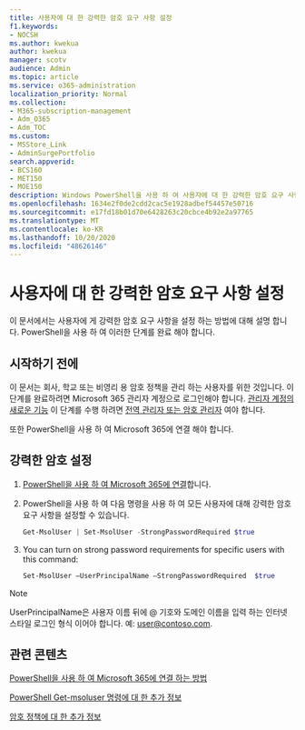 ```yaml
---
title: 사용자에 대 한 강력한 암호 요구 사항 설정
f1.keywords:
- NOCSH
ms.author: kwekua
author: kwekua
manager: scotv
audience: Admin
ms.topic: article
ms.service: o365-administration
localization_priority: Normal
ms.collection:
- M365-subscription-management
- Adm_O365
- Adm_TOC
ms.custom:
- MSStore_Link
- AdminSurgePortfolio
search.appverid:
- BCS160
- MET150
- MOE150
description: Windows PowerShell을 사용 하 여 사용자에 대 한 강력한 암호 요구 사항을 설정 하는 방법을 알아봅니다.
ms.openlocfilehash: 1634e2f0de2cdd2cac5e1928adbef54457e50716
ms.sourcegitcommit: e17fd18b01d70e6428263c20cbce4b92e2a97765
ms.translationtype: MT
ms.contentlocale: ko-KR
ms.lasthandoff: 10/20/2020
ms.locfileid: "48626146"
---
```

# <a name="set-strong-password-requirement-for-users"></a>사용자에 대 한 강력한 암호 요구 사항 설정

이 문서에서는 사용자에 게 강력한 암호 요구 사항을 설정 하는 방법에 대해 설명 합니다. PowerShell을 사용 하 여 이러한 단계를 완료 해야 합니다.

## <a name="before-you-begin"></a>시작하기 전에

이 문서는 회사, 학교 또는 비영리 용 암호 정책을 관리 하는 사용자를 위한 것입니다. 이 단계를 완료하려면 Microsoft 365 관리자 계정으로 로그인해야 합니다. [관리자 계정의 새로운 기능](../admin-overview/admin-overview.md) 이 단계를 수행 하려면 [전역 관리자 또는 암호 관리자](about-admin-roles.md) 여야 합니다.

또한 PowerShell을 사용 하 여 Microsoft 365에 연결 해야 합니다.

## <a name="set-strong-passwords"></a>강력한 암호 설정

1. [PowerShell을 사용 하 여 Microsoft 365에 연결](https://docs.microsoft.com/office365/enterprise/powershell/connect-to-office-365-powershell#connect-with-the-microsoft-azure-active-directory-module-for-windows-powershell)합니다.

2. PowerShell을 사용 하 여 다음 명령을 사용 하 여 모든 사용자에 대해 강력한 암호 요구 사항을 설정할 수 있습니다.

    ```powershell
    Get-MsolUser | Set-MsolUser -StrongPasswordRequired $true

3. You can turn on strong password requirements for specific users with this command:

    ```powershell
    Set-MsolUser –UserPrincipalName –StrongPasswordRequired  $true
    ```

> [!NOTE]
> UserPrincipalName은 사용자 이름 뒤에 @ 기호와 도메인 이름을 입력 하는 인터넷 스타일 로그인 형식 이어야 합니다. 예: user@contoso.com.

## <a name="related-content"></a>관련 콘텐츠

[PowerShell을 사용 하 여 Microsoft 365에 연결 하는 방법](https://docs.microsoft.com/office365/enterprise/powershell/connect-to-office-365-powershell#connect-with-the-microsoft-azure-active-directory-module-for-windows-powershell)

[PowerShell Get-msoluser 명령에 대 한 추가 정보](https://docs.microsoft.com/powershell/module/msonline/set-msoluser?view=azureadps-1.0)

[암호 정책에 대 한 추가 정보](https://docs.microsoft.com/azure/active-directory/authentication/concept-sspr-policy#password-policies-that-only-apply-to-cloud-user-accounts)